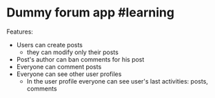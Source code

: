 # Dummy forum app #learning

Features:
- Users can create posts
  - they can modify only their posts
- Post's author can ban comments for his post  
- Everyone can comment posts
- Everyone can see other user profiles
  - In the user profile everyone can see user's last activities: posts, comments
